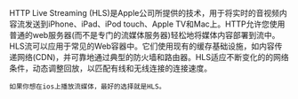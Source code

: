 HTTP Live Streaming (HLS)是Apple公司所提供的技术，用于将实时的音视频内容流发送到iPhone、iPad、iPod touch、Apple TV和Mac上。HTTP允许您使用普通的web服务器(而不是专门的流媒体服务器)轻松地将媒体内容部署到流中。HLS流可以应用于常见的Web容器中。它们使用现有的缓存基础设施，如内容传递网络(CDN)，并可靠地通过典型的防火墙和路由器。HLS适应不断变化的的网络条件，动态调整回放，以匹配有线和无线连接的连接速度。

```
如果你想在ios上播放流媒体，最好的选择就是HLS。
```

